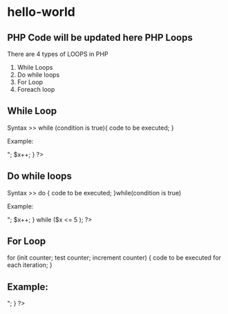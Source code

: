# hello-world
PHP Code will be updated here 
PHP Loops
----------
There are 4 types of LOOPS in PHP
1. While Loops
2. Do while loops
3. For Loop
4. Foreach loop

While Loop
------------
Syntax >>
while (condition is true){
  code to be executed;
}

Example:
<?php
$x = 1;
while ($x <= 5){
echo "The Number is : $x <br>";
  $x++;
}
?>

Do while loops
---------------
Syntax >>
do {
  code to be executed;
}while(condition is true)

Example: 
<?php
$x = 1;
do{
  echo "The Number is: $x <br>";
  $x++;
} while ($x <= 5 );
?>

For Loop
---------
for (init counter; test counter; increment counter) {
  code to be executed for each iteration;
} 

Example: 
------------

<?php
for ( $x = 0; $x <= 10; $x++){
  echo "The Number is: $x <br>";
}
?>
